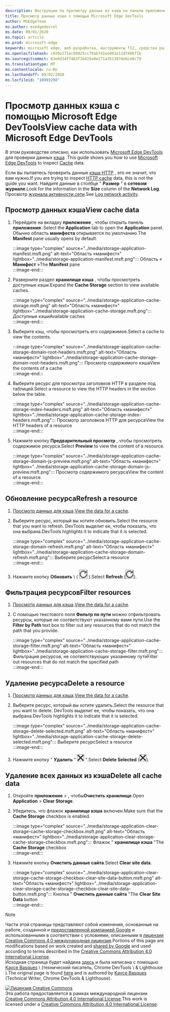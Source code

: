 ```yaml
---
description: Инструкции по просмотру данных из кэша на панели приложения Microsoft Edge DevTools.
title: Просмотр данных кэша с помощью Microsoft Edge DevTools
author: MSEdgeTeam
ms.author: msedgedevrel
ms.date: 09/01/2020
ms.topic: article
ms.prod: microsoft-edge
keywords: microsoft edge, веб-разработка, инструменты f12, средства разработчика
ms.openlocfilehash: c920a171ec89925cc79ab741eed01e11d749bf1b
ms.sourcegitcommit: 63e6d34ff483f3b419a0e271a3513874e6ce6c79
ms.translationtype: MT
ms.contentlocale: ru-RU
ms.lasthandoff: 09/02/2020
ms.locfileid: "10993298"
---
```

<!-- Copyright Kayce Basques 

   Licensed under the Apache License, Version 2.0 (the "License");
   you may not use this file except in compliance with the License.
   You may obtain a copy of the License at

       https://www.apache.org/licenses/LICENSE-2.0

   Unless required by applicable law or agreed to in writing, software
   distributed under the License is distributed on an "AS IS" BASIS,
   WITHOUT WARRANTIES OR CONDITIONS OF ANY KIND, either express or implied.
   See the License for the specific language governing permissions and
   limitations under the License.  -->





# <span data-ttu-id="90b1f-104">Просмотр данных кэша с помощью Microsoft Edge DevTools</span><span class="sxs-lookup"><span data-stu-id="90b1f-104">View cache data with Microsoft Edge DevTools</span></span>   



<span data-ttu-id="90b1f-105">В этом руководстве описано, как использовать [Microsoft Edge DevTools][MicrosoftEdgeDevTools] для проверки данных [кэша][MDNCache] .</span><span class="sxs-lookup"><span data-stu-id="90b1f-105">This guide shows you how to use [Microsoft Edge DevTools][MicrosoftEdgeDevTools] to inspect [Cache][MDNCache] data.</span></span>  

<span data-ttu-id="90b1f-106">Если вы пытаетесь проверить данные [кэша HTTP][MDNHTTPCaching] , это не значит, что вам нужно.</span><span class="sxs-lookup"><span data-stu-id="90b1f-106">If you are trying to inspect [HTTP cache][MDNHTTPCaching] data, this is not the guide you want.</span></span>  <span data-ttu-id="90b1f-107">Найдите данные в столбце " **Размер** " в **сетевом журнале**.</span><span class="sxs-lookup"><span data-stu-id="90b1f-107">Look for the information in the **Size** column of the **Network Log**.</span></span>  <span data-ttu-id="90b1f-108">Просмотр [журнала активности сети][DevtoolsNetworkLogActivity].</span><span class="sxs-lookup"><span data-stu-id="90b1f-108">See [Log network activity][DevtoolsNetworkLogActivity].</span></span>  

## <span data-ttu-id="90b1f-109">Просмотр данных кэша</span><span class="sxs-lookup"><span data-stu-id="90b1f-109">View cache data</span></span>   

1.  <span data-ttu-id="90b1f-110">Перейдите на вкладку **приложение** , чтобы открыть панель **приложения** .</span><span class="sxs-lookup"><span data-stu-id="90b1f-110">Select the **Application** tab to open the **Application** panel.</span></span>  <span data-ttu-id="90b1f-111">Обычно область **манифеста** открывается по умолчанию.</span><span class="sxs-lookup"><span data-stu-id="90b1f-111">The **Manifest** pane usually opens by default.</span></span>  
    
    :::image type="complex" source="../media/storage-application-manifest.msft.png" alt-text="Область «манифест»" lightbox="../media/storage-application-manifest.msft.png":::
       <span data-ttu-id="90b1f-113">Область « **Манифест** »</span><span class="sxs-lookup"><span data-stu-id="90b1f-113">The **Manifest** pane</span></span>  
    :::image-end:::  
    
1.  <span data-ttu-id="90b1f-114">Разверните раздел **хранилище кэша** , чтобы просмотреть доступные кэши.</span><span class="sxs-lookup"><span data-stu-id="90b1f-114">Expand the **Cache Storage** section to view available caches.</span></span>  
    
    :::image type="complex" source="../media/storage-application-cache-storage.msft.png" alt-text="Область «манифест»" lightbox="../media/storage-application-cache-storage.msft.png":::
       <span data-ttu-id="90b1f-116">Доступные кэши</span><span class="sxs-lookup"><span data-stu-id="90b1f-116">Available caches</span></span>  
    :::image-end:::  
    
1.  <span data-ttu-id="90b1f-117">Выберите кэш, чтобы просмотреть его содержимое.</span><span class="sxs-lookup"><span data-stu-id="90b1f-117">Select a cache to view the contents.</span></span>  
    
    :::image type="complex" source="../media/storage-application-cache-storage-domain-root-headers.msft.png" alt-text="Область «манифест»" lightbox="../media/storage-application-cache-storage-domain-root-headers.msft.png":::
       <span data-ttu-id="90b1f-119">Просмотр содержимого кэша</span><span class="sxs-lookup"><span data-stu-id="90b1f-119">View the contents of a cache</span></span>  
    :::image-end:::  
    
1.  <span data-ttu-id="90b1f-120">Выберите ресурс для просмотра заголовков HTTP в разделе под таблицей.</span><span class="sxs-lookup"><span data-stu-id="90b1f-120">Select a resource to view the HTTP headers in the section below the table.</span></span>  
    
    :::image type="complex" source="../media/storage-application-cache-storage-index-headers.msft.png" alt-text="Область «манифест»" lightbox="../media/storage-application-cache-storage-index-headers.msft.png":::
       <span data-ttu-id="90b1f-122">Просмотр заголовков HTTP для ресурса</span><span class="sxs-lookup"><span data-stu-id="90b1f-122">View the HTTP headers of a resource</span></span>  
    :::image-end:::  
    
1.  <span data-ttu-id="90b1f-123">Нажмите кнопку **Предварительный просмотр** , чтобы просмотреть содержимое ресурса.</span><span class="sxs-lookup"><span data-stu-id="90b1f-123">Select **Preview** to view the content of a resource.</span></span>  
    
    :::image type="complex" source="../media/storage-application-cache-storage-domain-js-preview.msft.png" alt-text="Область «манифест»" lightbox="../media/storage-application-cache-storage-domain-js-preview.msft.png":::
       <span data-ttu-id="90b1f-125">Просмотр содержимого ресурса</span><span class="sxs-lookup"><span data-stu-id="90b1f-125">View the content of a resource</span></span>  
    :::image-end:::  
    
## <span data-ttu-id="90b1f-126">Обновление ресурса</span><span class="sxs-lookup"><span data-stu-id="90b1f-126">Refresh a resource</span></span>   

1.  <span data-ttu-id="90b1f-127">[Просмотр данных для кэша](#view-cache-data).</span><span class="sxs-lookup"><span data-stu-id="90b1f-127">[View the data for a cache](#view-cache-data).</span></span>  
1.  <span data-ttu-id="90b1f-128">Выберите ресурс, который вы хотите обновить.</span><span class="sxs-lookup"><span data-stu-id="90b1f-128">Select the resource that you want to refresh.</span></span>  <span data-ttu-id="90b1f-129">DevTools выделит ее, чтобы показать, что она выбрана.</span><span class="sxs-lookup"><span data-stu-id="90b1f-129">DevTools highlights it to indicate that it is selected.</span></span>  
    
    :::image type="complex" source="../media/storage-application-cache-storage-domain-refresh.msft.png" alt-text="Область «манифест»" lightbox="../media/storage-application-cache-storage-domain-refresh.msft.png":::
       <span data-ttu-id="90b1f-131">Выберите ресурс</span><span class="sxs-lookup"><span data-stu-id="90b1f-131">Select a resource</span></span>  
    :::image-end:::  
    
1.  <span data-ttu-id="90b1f-132">Нажмите кнопку **Обновить** \ ( ![ обновить ][ImageRefreshIcon] \).</span><span class="sxs-lookup"><span data-stu-id="90b1f-132">Select **Refresh** \(![Refresh][ImageRefreshIcon]\).</span></span>  
    
## <span data-ttu-id="90b1f-133">Фильтрация ресурсов</span><span class="sxs-lookup"><span data-stu-id="90b1f-133">Filter resources</span></span>   

1.  <span data-ttu-id="90b1f-134">[Просмотр данных для кэша](#view-cache-data).</span><span class="sxs-lookup"><span data-stu-id="90b1f-134">[View the data for a cache](#view-cache-data).</span></span>  
1.  <span data-ttu-id="90b1f-135">С помощью текстового поля **Фильтр по пути** можно отфильтровать ресурсы, которые не соответствуют указанному вами пути.</span><span class="sxs-lookup"><span data-stu-id="90b1f-135">Use the **Filter by Path** text box to filter out any resources that do not match the path that you provide.</span></span>  
    
    :::image type="complex" source="../media/storage-application-cache-storage-filter.msft.png" alt-text="Область «манифест»" lightbox="../media/storage-application-cache-storage-filter.msft.png":::
       <span data-ttu-id="90b1f-137">Фильтрация ресурсов, не соответствующих указанному пути</span><span class="sxs-lookup"><span data-stu-id="90b1f-137">Filter out resources that do not match the specified path</span></span>  
    :::image-end:::  
    
## <span data-ttu-id="90b1f-138">Удаление ресурса</span><span class="sxs-lookup"><span data-stu-id="90b1f-138">Delete a resource</span></span>   

1.  <span data-ttu-id="90b1f-139">[Просмотр данных для кэша](#view-cache-data).</span><span class="sxs-lookup"><span data-stu-id="90b1f-139">[View the data for a cache](#view-cache-data).</span></span>  
1.  <span data-ttu-id="90b1f-140">Выберите ресурс, который вы хотите удалить.</span><span class="sxs-lookup"><span data-stu-id="90b1f-140">Select the resource that you want to delete.</span></span>  <span data-ttu-id="90b1f-141">DevTools выделит ее, чтобы показать, что она выбрана.</span><span class="sxs-lookup"><span data-stu-id="90b1f-141">DevTools highlights it to indicate that it is selected.</span></span>  
    
    :::image type="complex" source="../media/storage-application-cache-storage-delete-selected.msft.png" alt-text="Область «манифест»" lightbox="../media/storage-application-cache-storage-delete-selected.msft.png":::
       <span data-ttu-id="90b1f-143">Выберите ресурс</span><span class="sxs-lookup"><span data-stu-id="90b1f-143">Select a resource</span></span>  
    :::image-end:::  
    
1.  <span data-ttu-id="90b1f-144">Нажмите кнопку " **Удалить** " ![ , а затем "удалить выбрано ][ImageDeleteIcon] ".</span><span class="sxs-lookup"><span data-stu-id="90b1f-144">Select **Delete Selected** \(![Delete Selected][ImageDeleteIcon]\).</span></span>  
    
## <span data-ttu-id="90b1f-145">Удаление всех данных из кэша</span><span class="sxs-lookup"><span data-stu-id="90b1f-145">Delete all cache data</span></span>   

1.  <span data-ttu-id="90b1f-146">Откройте **приложение**  >  , чтобы**Очистить хранилище**.</span><span class="sxs-lookup"><span data-stu-id="90b1f-146">Open **Application** > **Clear Storage**.</span></span>  
1.  <span data-ttu-id="90b1f-147">Убедитесь, что флажок **хранилище кэша** включен.</span><span class="sxs-lookup"><span data-stu-id="90b1f-147">Make sure that the **Cache Storage** checkbox is enabled.</span></span>  
    
    :::image type="complex" source="../media/storage-application-clear-storage-cache-storage-checkbox.msft.png" alt-text="Область «манифест»" lightbox="../media/storage-application-clear-storage-cache-storage-checkbox.msft.png":::
       <span data-ttu-id="90b1f-149">Флажок " **хранилище кэша** "</span><span class="sxs-lookup"><span data-stu-id="90b1f-149">The **Cache Storage** checkbox</span></span>  
    :::image-end:::  
    
1.  <span data-ttu-id="90b1f-150">Нажмите кнопку **Очистить данные сайта**.</span><span class="sxs-lookup"><span data-stu-id="90b1f-150">Select **Clear site data**.</span></span>  
    
    :::image type="complex" source="../media/storage-application-clear-storage-cache-storage-checkbox-clear-site-data-button.msft.png" alt-text="Область «манифест»" lightbox="../media/storage-application-clear-storage-cache-storage-checkbox-clear-site-data-button.msft.png":::
       <span data-ttu-id="90b1f-152">Кнопка " **Очистить данные сайта** "</span><span class="sxs-lookup"><span data-stu-id="90b1f-152">The **Clear Site Data** button</span></span>  
    :::image-end:::  
    
<!--  
  


-->  

<!-- image links -->  

[ImageDeleteIcon]: ../media/delete-icon.msft.png  
[ImageRefreshIcon]: ../media/refresh-icon.msft.png  

<!-- links -->  

[MicrosoftEdgeDevTools]: ../../devtools-guide-chromium.md "Инструменты разработчика Microsoft EDGE (Chromium) | Документы Microsoft"  
[DevtoolsNetworkLogActivity]: ../network/index.md#log-network-activity  "Регистрация активности в сети | Документы Microsoft"  

[MDNCache]: https://developer.mozilla.org/docs/Web/API/Cache "Кэш | MDN"  
[MDNHTTPCaching]: https://developer.mozilla.org/docs/Web/HTTP/Caching "Кэширование HTTP | MDN"  

> [!NOTE]
> <span data-ttu-id="90b1f-157">Части этой страницы представляют собой изменения, основанные на работе, созданной и [предоставленной компанией Google][GoogleSitePolicies] и использованными в соответствии с условиями, описанными в [лицензии Creative Commons 4,0 международная лицензия][CCA4IL].</span><span class="sxs-lookup"><span data-stu-id="90b1f-157">Portions of this page are modifications based on work created and [shared by Google][GoogleSitePolicies] and used according to terms described in the [Creative Commons Attribution 4.0 International License][CCA4IL].</span></span>  
> <span data-ttu-id="90b1f-158">Исходная страница будет найдена [здесь](https://developers.google.com/web/tools/chrome-devtools/storage/cache) и была написана с помощью [Kayce Basques][KayceBasques] \ (технический писатель, Chrome DevTools \ & Lighthouse \).</span><span class="sxs-lookup"><span data-stu-id="90b1f-158">The original page is found [here](https://developers.google.com/web/tools/chrome-devtools/storage/cache) and is authored by [Kayce Basques][KayceBasques] \(Technical Writer, Chrome DevTools \& Lighthouse\).</span></span>  

[![Лицензия Creative Commons][CCby4Image]][CCA4IL]  
<span data-ttu-id="90b1f-160">Эта работа предоставляется в рамках международной лицензии [Creative Commons Attribution 4.0 International License][CCA4IL].</span><span class="sxs-lookup"><span data-stu-id="90b1f-160">This work is licensed under a [Creative Commons Attribution 4.0 International License][CCA4IL].</span></span>  

[CCA4IL]: https://creativecommons.org/licenses/by/4.0  
[CCby4Image]: https://i.creativecommons.org/l/by/4.0/88x31.png  
[GoogleSitePolicies]: https://developers.google.com/terms/site-policies  
[KayceBasques]: https://developers.google.com/web/resources/contributors/kaycebasques  
